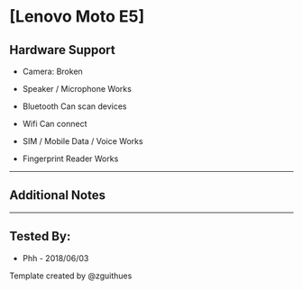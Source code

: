# [Lenovo Moto E5]

## Hardware Support

* Camera:
Broken

* Speaker / Microphone
Works

* Bluetooth
Can scan devices

* Wifi
Can connect

* SIM / Mobile Data / Voice
Works

* Fingerprint Reader
Works

***
## Additional Notes

***


## Tested By:
* Phh - 2018/06/03

Template created by @zguithues